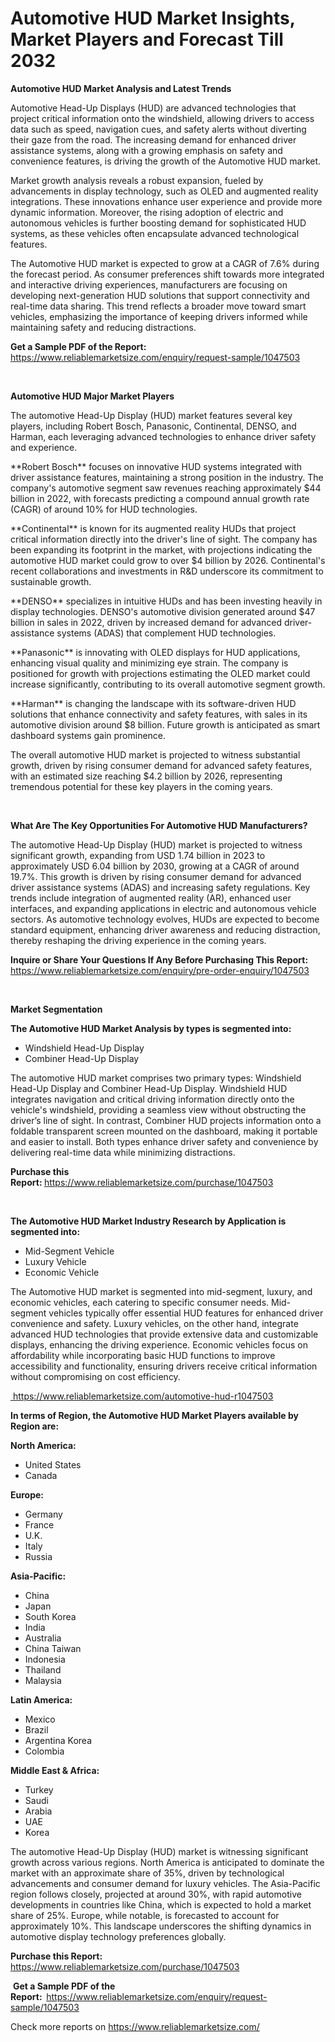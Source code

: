 <p><h1>Automotive HUD Market Insights, Market Players and Forecast Till 2032</h1></p><p><strong>Automotive HUD Market Analysis and Latest Trends</strong></p>
<p><p>Automotive Head-Up Displays (HUD) are advanced technologies that project critical information onto the windshield, allowing drivers to access data such as speed, navigation cues, and safety alerts without diverting their gaze from the road. The increasing demand for enhanced driver assistance systems, along with a growing emphasis on safety and convenience features, is driving the growth of the Automotive HUD market.</p><p>Market growth analysis reveals a robust expansion, fueled by advancements in display technology, such as OLED and augmented reality integrations. These innovations enhance user experience and provide more dynamic information. Moreover, the rising adoption of electric and autonomous vehicles is further boosting demand for sophisticated HUD systems, as these vehicles often encapsulate advanced technological features.</p><p>The Automotive HUD market is expected to grow at a CAGR of 7.6% during the forecast period. As consumer preferences shift towards more integrated and interactive driving experiences, manufacturers are focusing on developing next-generation HUD solutions that support connectivity and real-time data sharing. This trend reflects a broader move toward smart vehicles, emphasizing the importance of keeping drivers informed while maintaining safety and reducing distractions.</p></p>
<p><strong>Get a Sample PDF of the Report:&nbsp;</strong> <a href="https://www.reliablemarketsize.com/enquiry/request-sample/1047503?utm_campaign=2941&utm_medium=2&utm_source=Github&utm_content=ia&utm_term=22032025&utm_id=automotive-hud">https://www.reliablemarketsize.com/enquiry/request-sample/1047503</a></p>
<p>&nbsp;</p>
<p><strong>Automotive HUD Major Market Players</strong></p>
<p><p>The automotive Head-Up Display (HUD) market features several key players, including Robert Bosch, Panasonic, Continental, DENSO, and Harman, each leveraging advanced technologies to enhance driver safety and experience.</p><p>**Robert Bosch** focuses on innovative HUD systems integrated with driver assistance features, maintaining a strong position in the industry. The company's automotive segment saw revenues reaching approximately $44 billion in 2022, with forecasts predicting a compound annual growth rate (CAGR) of around 10% for HUD technologies.</p><p>**Continental** is known for its augmented reality HUDs that project critical information directly into the driver's line of sight. The company has been expanding its footprint in the market, with projections indicating the automotive HUD market could grow to over $4 billion by 2026. Continental's recent collaborations and investments in R&D underscore its commitment to sustainable growth.</p><p>**DENSO** specializes in intuitive HUDs and has been investing heavily in display technologies. DENSO's automotive division generated around $47 billion in sales in 2022, driven by increased demand for advanced driver-assistance systems (ADAS) that complement HUD technologies.</p><p>**Panasonic** is innovating with OLED displays for HUD applications, enhancing visual quality and minimizing eye strain. The company is positioned for growth with projections estimating the OLED market could increase significantly, contributing to its overall automotive segment growth.</p><p>**Harman** is changing the landscape with its software-driven HUD solutions that enhance connectivity and safety features, with sales in its automotive division around $8 billion. Future growth is anticipated as smart dashboard systems gain prominence.</p><p>The overall automotive HUD market is projected to witness substantial growth, driven by rising consumer demand for advanced safety features, with an estimated size reaching $4.2 billion by 2026, representing tremendous potential for these key players in the coming years.</p></p>
<p>&nbsp;</p>
<p><strong>What Are The Key Opportunities For Automotive HUD Manufacturers?</strong></p>
<p><p>The automotive Head-Up Display (HUD) market is projected to witness significant growth, expanding from USD 1.74 billion in 2023 to approximately USD 6.04 billion by 2030, growing at a CAGR of around 19.7%. This growth is driven by rising consumer demand for advanced driver assistance systems (ADAS) and increasing safety regulations. Key trends include integration of augmented reality (AR), enhanced user interfaces, and expanding applications in electric and autonomous vehicle sectors. As automotive technology evolves, HUDs are expected to become standard equipment, enhancing driver awareness and reducing distraction, thereby reshaping the driving experience in the coming years.</p></p>
<p><strong>Inquire or Share Your Questions If Any Before Purchasing This Report:</strong> <a href="https://www.reliablemarketsize.com/enquiry/pre-order-enquiry/1047503?utm_campaign=2941&utm_medium=2&utm_source=Github&utm_content=ia&utm_term=22032025&utm_id=automotive-hud">https://www.reliablemarketsize.com/enquiry/pre-order-enquiry/1047503</a></p>
<p>&nbsp;</p>
<p><strong>Market Segmentation</strong></p>
<p><strong>The Automotive HUD Market Analysis by types is segmented into:</strong></p>
<p><ul><li>Windshield Head-Up Display</li><li>Combiner Head-Up Display</li></ul></p>
<p><p>The automotive HUD market comprises two primary types: Windshield Head-Up Display and Combiner Head-Up Display. Windshield HUD integrates navigation and critical driving information directly onto the vehicle's windshield, providing a seamless view without obstructing the driver’s line of sight. In contrast, Combiner HUD projects information onto a foldable transparent screen mounted on the dashboard, making it portable and easier to install. Both types enhance driver safety and convenience by delivering real-time data while minimizing distractions.</p></p>
<p><strong>Purchase this Report:&nbsp;</strong><a href="https://www.reliablemarketsize.com/purchase/1047503?utm_campaign=2941&utm_medium=2&utm_source=Github&utm_content=ia&utm_term=22032025&utm_id=automotive-hud">https://www.reliablemarketsize.com/purchase/1047503</a></p>
<p>&nbsp;</p>
<p><strong>The Automotive HUD Market Industry Research by Application is segmented into:</strong></p>
<p><ul><li>Mid-Segment Vehicle</li><li>Luxury Vehicle</li><li>Economic Vehicle</li></ul></p>
<p><p>The Automotive HUD market is segmented into mid-segment, luxury, and economic vehicles, each catering to specific consumer needs. Mid-segment vehicles typically offer essential HUD features for enhanced driver convenience and safety. Luxury vehicles, on the other hand, integrate advanced HUD technologies that provide extensive data and customizable displays, enhancing the driving experience. Economic vehicles focus on affordability while incorporating basic HUD functions to improve accessibility and functionality, ensuring drivers receive critical information without compromising on cost efficiency.</p></p>
<p><a href="https://www.reliablemarketsize.com/automotive-hud-r1047503?utm_campaign=2941&utm_medium=2&utm_source=Github&utm_content=ia&utm_term=22032025&utm_id=automotive-hud">&nbsp;https://www.reliablemarketsize.com/automotive-hud-r1047503</a></p>
<p><strong>In terms of Region, the Automotive HUD Market Players available by Region are:</strong></p>
<p>
    <p> <strong> North America: </strong>
        <ul>
            <li>United States</li>
            <li>Canada</li>
        </ul>
        </p> 
    <p> <strong> Europe: </strong>
        <ul>
            <li>Germany</li>
            <li>France</li>
            <li>U.K.</li>
            <li>Italy</li>
            <li>Russia</li>
        </ul>
        </p> 
    <p> <strong> Asia-Pacific: </strong>
        <ul>
            <li>China</li>
            <li>Japan</li>
            <li>South Korea</li>
            <li>India</li>
            <li>Australia</li>
            <li>China Taiwan</li>
            <li>Indonesia</li>
            <li>Thailand</li>
            <li>Malaysia</li>
        </ul>
        </p> 
    <p> <strong> Latin America: </strong>
        <ul>
            <li>Mexico</li>
            <li>Brazil</li>
            <li>Argentina Korea</li>
            <li>Colombia</li>
        </ul>
        </p> 
    <p> <strong> Middle East & Africa: </strong>
        <ul>
            <li>Turkey</li>
            <li>Saudi</li>
            <li>Arabia</li>
            <li>UAE</li>
            <li>Korea</li>
        </ul>
    </p>
    </p>
<p><p>The automotive Head-Up Display (HUD) market is witnessing significant growth across various regions. North America is anticipated to dominate the market with an approximate share of 35%, driven by technological advancements and consumer demand for luxury vehicles. The Asia-Pacific region follows closely, projected at around 30%, with rapid automotive developments in countries like China, which is expected to hold a market share of 25%. Europe, while notable, is forecasted to account for approximately 10%. This landscape underscores the shifting dynamics in automotive display technology preferences globally.</p></p>
<p><strong>Purchase this Report: </strong><a href="https://www.reliablemarketsize.com/purchase/1047503?utm_campaign=2941&utm_medium=2&utm_source=Github&utm_content=ia&utm_term=22032025&utm_id=automotive-hud">https://www.reliablemarketsize.com/purchase/1047503</a></p>
<p>&nbsp;<strong>Get a Sample PDF of the Report:&nbsp;&nbsp;</strong><a href="https://www.reliablemarketsize.com/enquiry/request-sample/1047503?utm_campaign=2941&utm_medium=2&utm_source=Github&utm_content=ia&utm_term=22032025&utm_id=automotive-hud">https://www.reliablemarketsize.com/enquiry/request-sample/1047503</a></p>
<p><strong></strong></p>
<p>Check more reports on <a href="https://www.reliablemarketsize.com/?utm_campaign=2941&utm_medium=2&utm_source=Github&utm_content=ia&utm_term=22032025&utm_id=automotive-hud">https://www.reliablemarketsize.com/</a></p>
